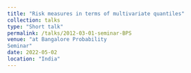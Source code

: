 ```yaml
---
title: "Risk measures in terms of multivariate quantiles"
collection: talks
type: "Short talk"
permalink: /talks/2012-03-01-seminar-BPS
venue: "at Bangalore Probability
Seminar"
date: 2022-05-02
location: "India"
---
```


